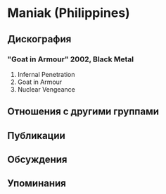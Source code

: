 # Maniak (Philippines)



## Дискография

### "Goat in Armour" 2002, Black Metal

1. Infernal Penetration
2. Goat in Armour
3. Nuclear Vengeance


## Отношения с другими группами


## Публикации


## Обсуждения


## Упоминания

